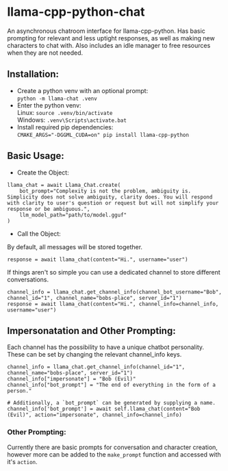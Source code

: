 # llama-cpp-python-chat
An asynchronous chatroom interface for llama-cpp-python. Has basic prompting for relevant and less uptight responses, as well as making new characters to chat with. Also includes an idle manager to free resources when they are not needed.

## Installation:
- Create a python venv with an optional prompt: \
`python -m llama-chat .venv`
- Enter the python venv: \
Linux: `source .venv/bin/activate` \
Windows: `.venv\Scripts\activate.bat` 
- Install required pip dependencies: \
`CMAKE_ARGS="-DGGML_CUDA=on" pip install llama-cpp-python`

## Basic Usage:
- Create the Object: 
```
llama_chat = await Llama_Chat.create(
    bot_prompt="Complexity is not the problem, ambiguity is. Simplicity does not solve ambiguity, clarity does. You will respond with clarity to user's question or request but will not simplify your response or be ambiguous.",
    llm_model_path="path/to/model.gguf"
)
```
- Call the Object:

By default, all messages will be stored together. 
```
response = await llama_chat(content="Hi.", username="user")
```
If things aren't so simple you can use a dedicated channel to store different conversations.
```
channel_info = llama_chat.get_channel_info(channel_bot_username="Bob", channel_id="1", channel_name="bobs-place", server_id="1")
response = await llama_chat(content="Hi.", channel_info=channel_info, username="user")
```

## Impersonatation and Other Prompting:
Each channel has the possibility to have a unique chatbot personality. These can be set by changing the relevant channel_info keys.
```
channel_info = llama_chat.get_channel_info(channel_id="1", channel_name="bobs-place", server_id="1")
channel_info["impersonate"] = "Bob (Evil)"
channel_info["bot_prompt"] = "The end of everything in the form of a person."

# Additionally, a `bot_prompt` can be generated by supplying a name.
channel_info['bot_prompt'] = await self.llama_chat(content="Bob (Evil)", action="impersonate", channel_info=channel_info)
```

### Other Prompting:
Currently there are basic prompts for conversation and character creation, however more can be added to the `make_prompt` function and accessed with it's `action`.
